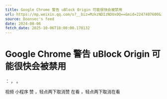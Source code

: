 ```yaml
---
title: Google Chrome 警告 uBlock Origin 可能很快会被禁用
url: https://mp.weixin.qq.com/s?__biz=MzkzNDIzNDUxOQ==&mid=2247487600&idx=2&sn=5331a7d83a7db21fd9a58d8346eab582
source: Doonsec's feed
date: 2024-08-06
fetch_date: 2025-10-06T18:00:00.178132
---
```


# Google Chrome 警告 uBlock Origin 可能很快会被禁用

：
，
。

视频
小程序
赞
，轻点两下取消赞
在看
，轻点两下取消在看